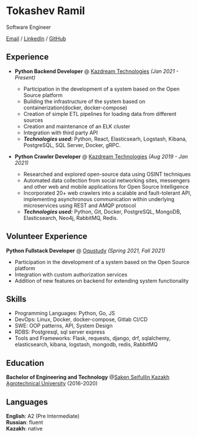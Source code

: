 # Tokashev Ramil

Software Engineer<br>

[Email](mailto:azerot12123@gmail.com) / [LinkedIn](https://www.linkedin.com/in/ramil-tokashev/) / [GitHub](https://github.com/rtokashev)

## Experience
- **Python Backend Developer** @ [Kazdream Technologies](https://www.linkedin.com/company/kazdream-technologies-llc/mycompany/) _(Jan 2021 - Present)_ <br>
  - Participation in the development of a system based on the Open Source platform
  - Building the infrastructure of the system based on containerization(docker, docker-compose)
  - Creation of simple ETL pipelines for loading data from different sources
  - Creation and maintenance of an ELK cluster
  - Integration with third party API
  - **_Technologies used:_** Python, React, Elasticsearh, Logstash, Kibana, PostgreSQL, SQL Server, Docker, gRPC.

- **Python Crawler Developer** @ [Kazdream Technologies](https://www.linkedin.com/company/kazdream-technologies-llc/mycompany/) _(Aug 2019 - Jan 2021)_ <br>
  - Researched and explored open-source data using OSINT techniques
  - Automated data collection from social networking sites, messengers and other web and mobile applications for
Open Source Intelligence
  - Incorporated 20+ web crawlers into a scalable and fault-tolerant API, implementing asynchronous communication
within underlying microservices using REST and AMQP protocol
  - **_Technologies used:_** Python, Git, Docker, PostgreSQL, MongoDB, Elasticsearch, Neo4j, RabbitMQ, Redis.

## Volunteer Experience
**Python Fullstack Developer** @ [Oqustudy](https://www.linkedin.com/company/oqustudy/about/) _(Spring 2021, Fall 2021)_ <br>
  - Participation in the development of a system based on the Open Source platform
  - Integration with custom authorization services
  - Addition of new features on backend for extending system functionality

## Skills
- Programming Languages: Python, Go, JS
- DevOps: Linux, Docker, docker-compose, Gitlab CI/CD
- SWE: OOP patterns, API, System Design
- RDBS: Postgresql, sql server express
- Tools and Frameworks: Flask, requests, django, drf, sqlalchemy, elasticsearch, kibana, logstash, mongodb, redis, RabbitMQ

## Education
**Bachelor of Engineering and Technology** @[Saken Seifullin Kazakh Agrotechnical University](https://kazatu.edu.kz/) (2016-2020)

## Languages

**English**: A2 (Pre Intermediate) <br>
**Russian**: fluent <br>
**Kazakh**: native
